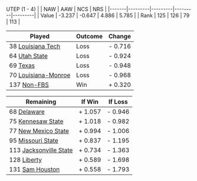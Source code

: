 UTEP (1 - 4)
|       |   NAW   |   AAW   |   NCS   |   NRS   |
|-------|---------|---------|---------|---------|
| Value |  -3.237 |  -0.647 |   4.886 |   5.785 |
| Rank  |     125 |     126 |      79 |     113 |

| Played                    | Outcome    |  Change  |
|---------------------------|------------|----------|
|  38 [Louisiana Tech        ](LouisianaTech)| Loss       | -  0.716 |
|  64 [Utah State            ](UtahState)| Loss       | -  0.924 |
|  69 [Texas                 ](Texas)| Loss       | -  0.948 |
|  70 [Louisiana-Monroe      ](LouisianaMonroe)| Loss       | -  0.968 |
| 137 [Non-FBS               ](NonFBS)| Win        | +  0.320 |

| Remaining                 |  If Win  |  If Loss |
|---------------------------|----------|----------|
|  68 [Delaware              ](Delaware)| +  1.057 | -  0.946 |
|  75 [Kennesaw State        ](KennesawState)| +  1.018 | -  0.982 |
|  77 [New Mexico State      ](NewMexicoState)| +  0.994 | -  1.006 |
|  95 [Missouri State        ](MissouriState)| +  0.837 | -  1.195 |
| 113 [Jacksonville State    ](JacksonvilleState)| +  0.734 | -  1.363 |
| 128 [Liberty               ](Liberty)| +  0.589 | -  1.698 |
| 131 [Sam Houston           ](SamHouston)| +  0.558 | -  1.793 |


